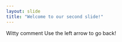 ```yaml
---
layout: slide
title: "Welcome to our second slide!"
---
```

Witty comment
Use the left arrow to go back!
